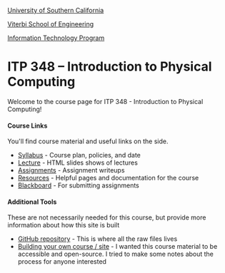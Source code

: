 [University of Southern California](https://www.usc.edu)

[Viterbi School of Engineering](https://viterbischool.usc.edu/)

[Information Technology Program](https://itp.usc.edu/)

# ITP 348 – Introduction to Physical Computing

Welcome to the course page for ITP 348 - Introduction to Physical Computing!

#### Course Links

You'll find course material and useful links on the side. 

- [Syllabus](itp348_syllabus_fall2019.md) - Course plan, policies, and date
- [Lecture](lectures.html) - HTML slides shows of lectures
- [Assignments](lectures.html) - Assignment writeups
- [Resources](resources.md) - Helpful pages and documentation for the course
- [Blackboard](https://blackboard.usc.edu) - For submitting assignments



#### Additional Tools

These are not necessarily needed for this course, but provide more information about how this site is built

- [GitHub repository](https://github.com/reparke/ITP348-Physical-Computing) - This is where all the raw files lives
- [Building your own course / site](how_this_site_is_built.md) - I wanted this course material to be accessible and open-source. I tried to make some notes about the process for anyone interested
